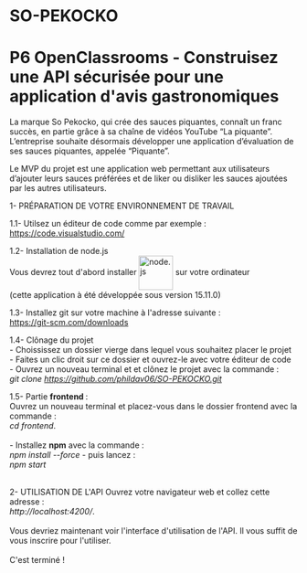 # SO-PEKOCKO</h1>
# P6 OpenClassrooms - Construisez une API sécurisée pour une application d'avis gastronomiques

La marque So Pekocko, qui crée des sauces piquantes, connaît un franc succès, en partie grâce à sa chaîne de vidéos YouTube “La piquante”.
L’entreprise souhaite désormais développer une application d’évaluation de ses sauces piquantes, appelée “Piquante”.

Le MVP du projet est une application web permettant aux utilisateurs d’ajouter leurs sauces préférées et de liker ou disliker les sauces ajoutées par les autres utilisateurs.

1- PRÉPARATION DE VOTRE ENVIRONNEMENT DE TRAVAIL
      
1.1- Utilsez un éditeur de code comme par exemple :</br>
https://code.visualstudio.com/      

1.2- Installation de node.js</br>
Vous devrez tout d'abord installer <img src="https://nodejs.org/static/images/logo.svg" alt="node.js" width="60" align="center"> sur votre ordinateur</br>
(cette application à été développée sous version 15.11.0)</br>

1.3- Installez git sur votre machine à l'adresse suivante :</br>
https://git-scm.com/downloads

1.4- Clônage du projet</br>
      - Choississez un dossier vierge dans lequel vous souhaitez placer le projet</br>
      - Faites un clic droit sur ce dossier et ouvrez-le avec votre éditeur de code</br>
      - Ouvrez un nouveau terminal et et clônez le projet avec la commande :</br>
                <em>git clone https://github.com/phildav06/SO-PEKOCKO.git</em></br>
      
1.5- Partie <b class="term">frontend </b>:</br>
Ouvrez un nouveau terminal et placez-vous dans le dossier frontend avec la commande :</br>
                <em>cd frontend</em>.</br></br>
          - Installez <b class="term">npm</b> avec la commande :</br>
                <em>npm install --force</em>
          - puis lancez :</br>
                <em>npm start</em></br></br>
                
2- UTILISATION DE L'API
Ouvrez votre navigateur web et collez cette adresse :</br>
                <em>http://localhost:4200/</em>.</br></br>
Vous devriez maintenant voir l'interface d'utilisation de l'API.
Il vous suffit de vous inscrire pour l'utiliser.</br></br>
C'est terminé !

